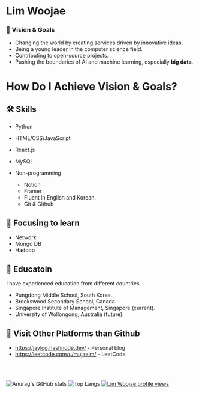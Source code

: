 # Lim Woojae 
### 🚩 Vision & Goals
+ Changing the world by creating services driven by innovative ideas.
+ Being a young leader in the computer science field.
+ Contributing to open-source projects.
+ Pushing the boundaries of AI and machine learning, especially __big data__.

# How Do I Achieve Vision & Goals?

## 🛠 Skills

+ Python
+ HTML/CSS/JavaScript
+ React.js
+ MySQL
 
 
+ Non-programming
  + Notion
  + Framer
  + Fluent in English and Korean.
  + Git & Github

## 🎯 Focusing to learn
+ Network
+ Mongo DB
+ Hadoop


## 💒 Educatoin
I have experienced education from different countries.


+ Pungdong Middle School, South Korea.
+ Brookswood Secondary School, Canada.
+ Singapore Institute of Management, Singapore (current).
+ University of Wollongong, Australia (future).

## 👀 Visit Other Platforms than Github
+ <https://jaylog.hashnode.dev/> - Personal blog
+ <https://leetcode.com/u/mujaeim/> - LeetCode

<br/><br/>

![Anurag's GitHub stats](https://github-readme-stats.vercel.app/api?username=itsJae&show_icons=true&theme=dark)
![Top Langs](https://github-readme-stats.vercel.app/api/top-langs/?username=itsJae&layout=compact)
[![Lim Woojae profile views](https://u8views.com/api/v1/github/profiles/86905323/views/day-week-month-total-count.svg)](https://u8views.com/github/itsJae)
